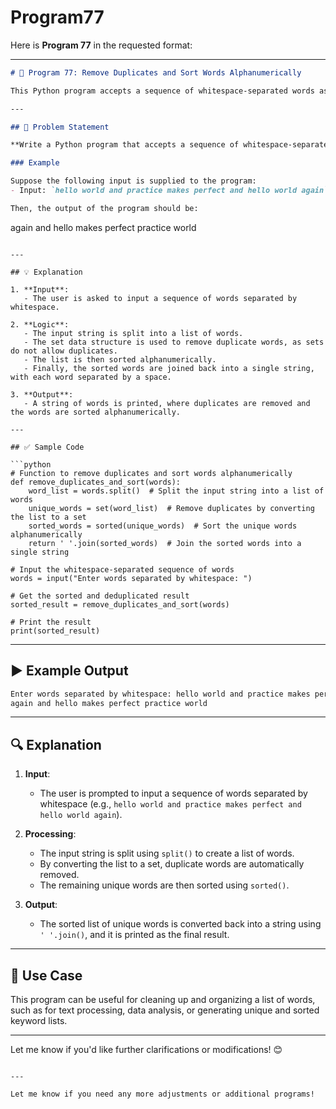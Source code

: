 # Program77
Here is **Program 77** in the requested format:

---

```markdown
# 📝 Program 77: Remove Duplicates and Sort Words Alphanumerically

This Python program accepts a sequence of whitespace-separated words as input and then prints the words after removing all duplicates and sorting them alphanumerically.

---

## 📌 Problem Statement

**Write a Python program that accepts a sequence of whitespace-separated words as input and prints the words after removing all duplicate words and sorting them alphanumerically.**

### Example

Suppose the following input is supplied to the program:
- Input: `hello world and practice makes perfect and hello world again`

Then, the output of the program should be:
```

again and hello makes perfect practice world

```

---

## 💡 Explanation

1. **Input**:
   - The user is asked to input a sequence of words separated by whitespace.
   
2. **Logic**:
   - The input string is split into a list of words.
   - The set data structure is used to remove duplicate words, as sets do not allow duplicates.
   - The list is then sorted alphanumerically.
   - Finally, the sorted words are joined back into a single string, with each word separated by a space.
   
3. **Output**:
   - A string of words is printed, where duplicates are removed and the words are sorted alphanumerically.

---

## ✅ Sample Code

```python
# Function to remove duplicates and sort words alphanumerically
def remove_duplicates_and_sort(words):
    word_list = words.split()  # Split the input string into a list of words
    unique_words = set(word_list)  # Remove duplicates by converting the list to a set
    sorted_words = sorted(unique_words)  # Sort the unique words alphanumerically
    return ' '.join(sorted_words)  # Join the sorted words into a single string

# Input the whitespace-separated sequence of words
words = input("Enter words separated by whitespace: ")

# Get the sorted and deduplicated result
sorted_result = remove_duplicates_and_sort(words)

# Print the result
print(sorted_result)
```

---

## ▶️ Example Output

```bash
Enter words separated by whitespace: hello world and practice makes perfect and hello world again
again and hello makes perfect practice world
```

---

## 🔍 Explanation

1. **Input**:
   - The user is prompted to input a sequence of words separated by whitespace (e.g., `hello world and practice makes perfect and hello world again`).

2. **Processing**:
   - The input string is split using `split()` to create a list of words.
   - By converting the list to a set, duplicate words are automatically removed.
   - The remaining unique words are then sorted using `sorted()`.

3. **Output**:
   - The sorted list of unique words is converted back into a string using `' '.join()`, and it is printed as the final result.

---

## 🎯 Use Case

This program can be useful for cleaning up and organizing a list of words, such as for text processing, data analysis, or generating unique and sorted keyword lists.

---

Let me know if you'd like further clarifications or modifications! 😊

```

---

Let me know if you need any more adjustments or additional programs!
